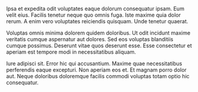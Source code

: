 Ipsa et expedita odit voluptates eaque dolorum consequatur ipsam. Eum velit eius. Facilis tenetur neque quo omnis fuga. Iste maxime quia dolor rerum. A enim vero voluptates reiciendis quisquam. Unde tenetur quaerat.
 Voluptas omnis minima dolorem quidem doloribus. Ut odit incidunt maxime veritatis cumque aspernatur aut dolores. Sed eos voluptas blanditiis cumque possimus. Deserunt vitae quos deserunt esse. Esse consectetur et aperiam est tempore modi in necessitatibus aliquam.
 Iure adipisci sit. Error hic qui accusantium. Maxime quae necessitatibus perferendis eaque excepturi. Non aperiam eos et. Et magnam porro dolor aut. Neque doloribus doloremque facilis commodi voluptas totam optio hic consequatur.